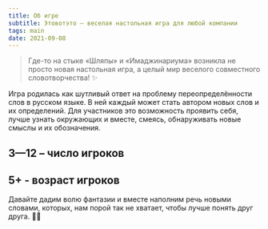 ```yaml
---
title: Об игре
subtitle: Этовотэто — веселая настольная игра для любой компании
tags: main
date: 2021-09-08
---
```


> Где-то на стыке «Шляпы» и «Имаджинариума» возникла не просто новая настольная игра, а целый мир веселого совместного словотворчества! ✨

Игра родилась как шутливый ответ на проблему переопределённости слов в русском языке. В ней каждый может стать автором новых слов и их определений. Для участников это возможность проявить себя, лучше узнать окружающих и вместе, смеясь, обнаруживать новые смыслы и их обозначения.

## 3—12 – число игроков
## 5+ -  возраст игроков

Давайте дадим волю фантазии и вместе наполним речь новыми словами, которых, нам порой так не хватает, чтобы лучше понять друг друга. 👋🏻